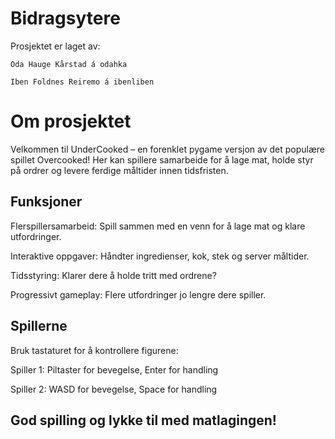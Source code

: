 # Bidragsytere 
Prosjektet er laget av: 

    Oda Hauge Kårstad á odahka

    Iben Foldnes Reiremo á ibenliben 

# Om prosjektet
Velkommen til UnderCooked – en forenklet pygame versjon av det populære spillet Overcooked! Her kan spillere samarbeide for å lage mat, holde styr på ordrer og levere ferdige måltider innen tidsfristen.


## Funksjoner
Flerspillersamarbeid: Spill sammen med en venn for å lage mat og klare utfordringer.

Interaktive oppgaver: Håndter ingredienser, kok, stek og server måltider.

Tidsstyring: Klarer dere å holde tritt med ordrene?

Progressivt gameplay: Flere utfordringer jo lengre dere spiller.

## Spillerne
Bruk tastaturet for å kontrollere figurene:

Spiller 1: Piltaster for bevegelse, Enter for handling

Spiller 2: WASD for bevegelse, Space for handling

## God spilling og lykke til med matlagingen!
